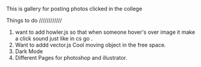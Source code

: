 This is gallery for posting photos clicked in the college 

Things to do ////////////
1. want to add howler.js so that when someone hover's over image it make a click sound just like in cs go .
2. Want to addd vector.js Cool moving object in the free space.
3. Dark Mode 
4. Different Pages for photoshop and illustrator.
